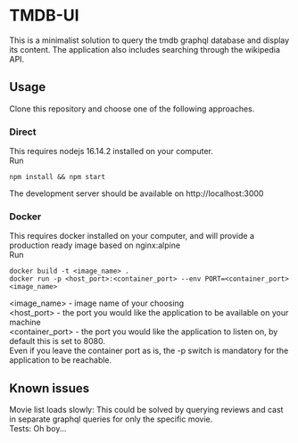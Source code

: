 # TMDB-UI  
This is a minimalist solution to query the tmdb graphql database and display its content. The application also includes searching through the wikipedia API.

## Usage
Clone this repository and choose one of the following approaches.
### Direct
This requires nodejs 16.14.2 installed on your computer.  
Run
```
npm install && npm start
```

The development server should be available on http://localhost:3000  
### Docker
This requires docker installed on your computer, and will provide a production ready image based on nginx:alpine  
Run
```
docker build -t <image_name> .
docker run -p <host_port>:<container_port> --env PORT=<container_port> <image_name>
```
<image_name> - image name of your choosing  
<host_port> - the port you would like the application to be available on your machine  
<container_port> - the port you would like the application to listen on, by default this is set to 8080.  
Even if you leave the container port as is, the -p switch is mandatory for the application to be reachable.

## Known issues
Movie list loads slowly: This could be solved by querying reviews and cast in separate graphql queries for only the specific movie.  
Tests: Oh boy...


